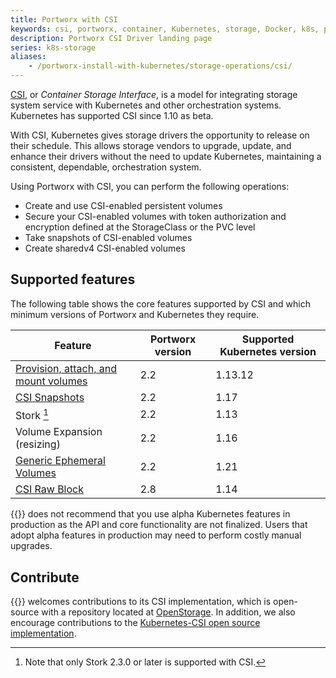 ```yaml
---
title: Portworx with CSI
keywords: csi, portworx, container, Kubernetes, storage, Docker, k8s, pv, persistent disk
description: Portworx CSI Driver landing page
series: k8s-storage
aliases:
    - /portworx-install-with-kubernetes/storage-operations/csi/
---
```

[CSI](https://kubernetes-csi.github.io/), or _Container Storage Interface_, is a model for integrating storage system service with Kubernetes and other orchestration systems. Kubernetes has supported CSI since 1.10 as beta.

With CSI, Kubernetes gives storage drivers the opportunity to release on their schedule. This allows storage vendors to upgrade, update, and enhance their drivers without the need to update Kubernetes, maintaining a consistent, dependable, orchestration system.

Using Portworx with CSI, you can perform the following operations:

* Create and use CSI-enabled persistent volumes
* Secure your CSI-enabled volumes with token authorization and encryption defined at the StorageClass or the PVC level
* Take snapshots of CSI-enabled volumes
* Create sharedv4 CSI-enabled volumes

## Supported features

The following table shows the core features supported by CSI and which minimum versions of Portworx and Kubernetes they require. 

| Feature | Portworx version | Supported Kubernetes version |
| --- | --- | --- |
| [Provision, attach, and mount volumes](/operations/operate-kubernetes/storage-operations/csi/volumelifecycle) | 2.2 | 1.13.12 |
| [CSI Snapshots](/operations/operate-kubernetes/storage-operations/csi/dataprotection) | 2.2 | 1.17 |
| Stork [^1] | 2.2 | 1.13 |
| Volume Expansion (resizing) | 2.2 | 1.16 |
| [Generic Ephemeral Volumes](/operations/operate-kubernetes/storage-operations/csi/ephemeral) | 2.2 | 1.21 |
| [CSI Raw Block](/operations/operate-kubernetes/storage-operations/csi/rawblock) | 2.8 | 1.14 |

{{<companyName>}} does not recommend that you use alpha Kubernetes features in production as the API and core functionality are not finalized. Users that adopt alpha features in production may need to perform costly manual upgrades.

[^1]: Note that only Stork 2.3.0 or later is supported with CSI.

## Contribute

{{<companyName>}} welcomes contributions to its CSI implementation, which is open-source with a repository located at [OpenStorage](https://github.com/libopenstorage/openstorage). In addition, we also encourage contributions to the [Kubernetes-CSI open source implementation](https://github.com/kubernetes-csi).
